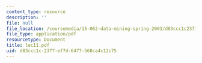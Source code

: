 ```yaml
---
content_type: resource
description: ''
file: null
file_location: /coursemedia/15-062-data-mining-spring-2003/d83ccc1c2377ef7d6477568ca4c12c75_lec11.pdf
file_type: application/pdf
resourcetype: Document
title: lec11.pdf
uid: d83ccc1c-2377-ef7d-6477-568ca4c12c75
---
```

